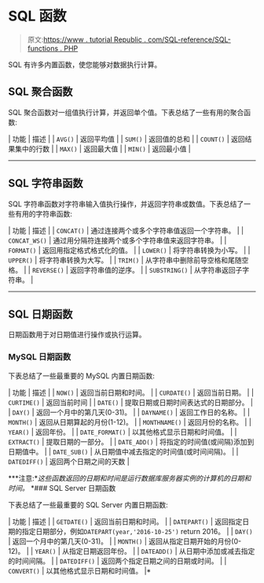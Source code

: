 # SQL 函数

> 原文:[https://www . tutorial Republic . com/SQL-reference/SQL-functions . PHP](https://www.tutorialrepublic.com/sql-reference/sql-functions.php)

SQL 有许多内置函数，使您能够对数据执行计算。

## SQL 聚合函数

SQL 聚合函数对一组值执行计算，并返回单个值。下表总结了一些有用的聚合函数:

| 功能 | 描述 |
| `AVG()` | 返回平均值 |
| `SUM()` | 返回值的总和 |
| `COUNT()` | 返回结果集中的行数 |
| `MAX()` | 返回最大值 |
| `MIN()` | 返回最小值 |

* * *

## SQL 字符串函数

SQL 字符串函数对字符串输入值执行操作，并返回字符串或数值。下表总结了一些有用的字符串函数:

| 功能 | 描述 |
| `CONCAT()` | 通过连接两个或多个字符串值返回一个字符串。 |
| `CONCAT_WS()` | 通过用分隔符连接两个或多个字符串值来返回字符串。 |
| `FORMAT()` | 返回用指定格式格式化的值。 |
| `LOWER()` | 将字符串转换为小写。 |
| `UPPER()` | 将字符串转换为大写。 |
| `TRIM()` | 从字符串中删除前导空格和尾随空格。 |
| `REVERSE()` | 返回字符串值的逆序。 |
| `SUBSTRING()` | 从字符串返回子字符串。 |

* * *

## SQL 日期函数

日期函数用于对日期值进行操作或执行运算。

### MySQL 日期函数

下表总结了一些最重要的 MySQL 内置日期函数:

| 功能 | 描述 |
| `NOW()` | 返回当前日期和时间。 |
| `CURDATE()` | 返回当前日期。 |
| `CURTIME()` | 返回当前时间 |
| `DATE()` | 提取日期或日期时间表达式的日期部分。 |
| `DAY()` | 返回一个月中的第几天(0-31)。 |
| `DAYNAME()` | 返回工作日的名称。 |
| `MONTH()` | 返回从日期算起的月份(1-12)。 |
| `MONTHNAME()` | 返回月份的名称。 |
| `YEAR()` | 返回年份。 |
| `DATE_FORMAT()` | 以其他格式显示日期和时间值。 |
| `EXTRACT()` | 提取日期的一部分。 |
| `DATE_ADD()` | 将指定的时间值(或间隔)添加到日期值中。 |
| `DATE_SUB()` | 从日期值中减去指定的时间值(或时间间隔)。 |
| `DATEDIFF()` | 返回两个日期之间的天数 |

 ***注意:**这些函数返回的日期和时间是运行数据库服务器实例的计算机的日期和时间。*  *### SQL Server 日期函数

下表总结了一些最重要的 SQL Server 内置日期函数:

| 功能 | 描述 |
| `GETDATE()` | 返回当前日期和时间。 |
| `DATEPART()` | 返回指定日期的指定日期部分，例如`DATEPART(year,'2016-10-25')` return 2016。 |
| `DAY()` | 返回一个月中的第几天(0-31)。 |
| `MONTH()` | 返回从指定日期开始的月份(0-12)。 |
| `YEAR()` | 从指定日期返回年份。 |
| `DATEADD()` | 从日期中添加或减去指定的时间间隔。 |
| `DATEDIFF()` | 返回两个指定日期之间的日期或时间。 |
| `CONVERT()` | 以其他格式显示日期和时间值。 |*